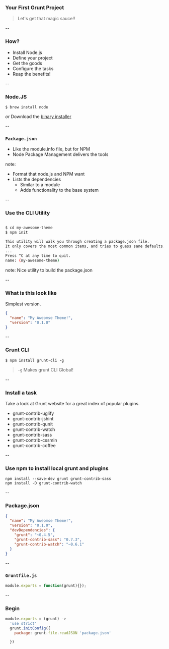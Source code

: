 ### Your First Grunt Project ###

> Let's get that magic sauce!!

--

### How? ###

- Install Node.js <!-- .element: class="fragment" data-fragment-index="1" -->
- Define your project <!-- .element: class="fragment" data-fragment-index="2" -->
- Get the goods <!-- .element: class="fragment" data-fragment-index="3" -->
- Configure the tasks <!-- .element: class="fragment" data-fragment-index="4" -->
- Reap the benefits! <!-- .element: class="fragment" data-fragment-index="5" -->

--

### Node.JS ###

```shell
$ brew install node
```

_or_ Download the [binary installer](http://nodejs.com)


--

### `Package.json` ###

- Like the module.info file, but for NPM
- Node Package Management delivers the tools

note:

- Format that node.js and NPM want
- Lists the dependencies
  - Similar to a module
  - Adds functionality to the base system

--

### Use the CLI Utility

```sh

$ cd my-awesome-theme
$ npm init

This utility will walk you through creating a package.json file.
It only covers the most common items, and tries to guess sane defaults.
...
Press ^C at any time to quit.
name: (my-awesome-theme)

```

note:
Nice utility to build the package.json

--

### What is this look like

Simplest version.
```json
{
  "name": "My Aweomse Theme!",
  "version": "0.1.0"
}
```

--

### Grunt CLI

```shell
$ npm install grunt-cli -g
```
> `-g` Makes grunt CLI Global!

--

### Install a task

Take a look at Grunt website for a great index of popular plugins.

- grunt-contrib-uglify
- grunt-contrib-jshint
- grunt-contrib-qunit
- grunt-contrib-watch
- grunt-contrib-sass
- grunt-contrib-cssmin
- grunt-contrib-coffee

--

### Use npm to install local grunt and plugins ###

```shell
npm install --save-dev grunt grunt-contrib-sass
npm install -D grunt-contrib-watch
```

--

### Package.json ###

```json
{
  "name": "My Aweomse Theme!",
  "version": "0.1.0",
  "devDependencies": {
    "grunt": "~0.4.5",
    "grunt-contrib-sass": "0.7.3",
    "grunt-contrib-watch": "~0.6.1"
  }
}
```

--

### `Gruntfile.js` ###

```js
module.exports = function(grunt){});
```
--

### Begin

```js
module.exports = (grunt) ->
  'use strict'
  grunt.initConfig({
    package: grunt.file.readJSON 'package.json'

  })
```
